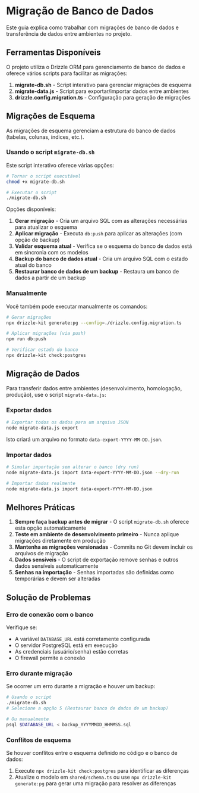 # Migração de Banco de Dados

Este guia explica como trabalhar com migrações de banco de dados e transferência de dados entre ambientes no projeto.

## Ferramentas Disponíveis

O projeto utiliza o Drizzle ORM para gerenciamento de banco de dados e oferece vários scripts para facilitar as migrações:

1. **migrate-db.sh** - Script interativo para gerenciar migrações de esquema
2. **migrate-data.js** - Script para exportar/importar dados entre ambientes
3. **drizzle.config.migration.ts** - Configuração para geração de migrações

## Migrações de Esquema

As migrações de esquema gerenciam a estrutura do banco de dados (tabelas, colunas, índices, etc.).

### Usando o script `migrate-db.sh`

Este script interativo oferece várias opções:

```bash
# Tornar o script executável
chmod +x migrate-db.sh

# Executar o script
./migrate-db.sh
```

Opções disponíveis:

1. **Gerar migração** - Cria um arquivo SQL com as alterações necessárias para atualizar o esquema
2. **Aplicar migração** - Executa `db:push` para aplicar as alterações (com opção de backup)
3. **Validar esquema atual** - Verifica se o esquema do banco de dados está em sincronia com os modelos
4. **Backup do banco de dados atual** - Cria um arquivo SQL com o estado atual do banco
5. **Restaurar banco de dados de um backup** - Restaura um banco de dados a partir de um backup

### Manualmente

Você também pode executar manualmente os comandos:

```bash
# Gerar migrações
npx drizzle-kit generate:pg --config=./drizzle.config.migration.ts

# Aplicar migrações (via push)
npm run db:push

# Verificar estado do banco
npx drizzle-kit check:postgres
```

## Migração de Dados

Para transferir dados entre ambientes (desenvolvimento, homologação, produção), use o script `migrate-data.js`:

### Exportar dados

```bash
# Exportar todos os dados para um arquivo JSON
node migrate-data.js export
```

Isto criará um arquivo no formato `data-export-YYYY-MM-DD.json`.

### Importar dados

```bash
# Simular importação sem alterar o banco (dry run)
node migrate-data.js import data-export-YYYY-MM-DD.json --dry-run

# Importar dados realmente
node migrate-data.js import data-export-YYYY-MM-DD.json
```

## Melhores Práticas

1. **Sempre faça backup antes de migrar** - O script `migrate-db.sh` oferece esta opção automaticamente
2. **Teste em ambiente de desenvolvimento primeiro** - Nunca aplique migrações diretamente em produção
3. **Mantenha as migrações versionadas** - Commits no Git devem incluir os arquivos de migração
4. **Dados sensíveis** - O script de exportação remove senhas e outros dados sensíveis automaticamente
5. **Senhas na importação** - Senhas importadas são definidas como temporárias e devem ser alteradas

## Solução de Problemas

### Erro de conexão com o banco

Verifique se:
- A variável `DATABASE_URL` está corretamente configurada
- O servidor PostgreSQL está em execução
- As credenciais (usuário/senha) estão corretas
- O firewall permite a conexão

### Erro durante migração

Se ocorrer um erro durante a migração e houver um backup:

```bash
# Usando o script
./migrate-db.sh
# Selecione a opção 5 (Restaurar banco de dados de um backup)

# Ou manualmente
psql $DATABASE_URL < backup_YYYYMMDD_HHMMSS.sql
```

### Conflitos de esquema

Se houver conflitos entre o esquema definido no código e o banco de dados:

1. Execute `npx drizzle-kit check:postgres` para identificar as diferenças
2. Atualize o modelo em `shared/schema.ts` ou use `npx drizzle-kit generate:pg` para gerar uma migração para resolver as diferenças
